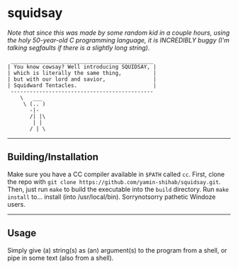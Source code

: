 # squidsay

*Note that since this was made by some random kid in a couple hours, using the holy 50-year-old C programming language, it is INCREDIBLY buggy (I'm talking segfaults if there is a slightly long string).*

```
 _____________________________________________
| You know cowsay? Well introducing SQUIDSAY, |
| which is literally the same thing,          |
| but with our lord and savior,               |
| Squidward Tentacles.                        |
 ---------------------------------------------
    \   ___
     \ (.. )
       -|-
       /| |\
        | |
       / | \
```

---

## Building/Installation

Make sure you have a CC compiler available in `$PATH` called `cc`. First, clone the repo with `git clone https://github.com/yamin-shihab/squidsay.git`. Then, just run `make` to build the executable into the `build` directory. Run `make install` to... install (into /usr/local/bin). Sorrynotsorry pathetic Windoze users.

---

## Usage

Simply give (a) string(s) as (an) argument(s) to the program from a shell, or pipe in some text (also from a shell).
